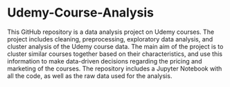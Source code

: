 # Udemy-Course-Analysis


This GitHub repository is a data analysis project on Udemy courses. The project includes cleaning, preprocessing, exploratory data analysis, and cluster analysis of the Udemy course data. The main aim of the project is to cluster similar courses together based on their characteristics, and use this information to make data-driven decisions regarding the pricing and marketing of the courses. The repository includes a Jupyter Notebook with all the code, as well as the raw data used for the analysis.
